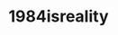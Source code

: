 ---
title: 1984isreality
crosslinks:
- autotldr
- postnationalist
- livven
- firefox
- politics
- news
- ConspiracyII
- DescentIntoTyranny
---